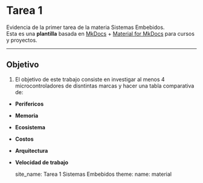 # Tarea 1 

Evidencia de la primer tarea de la materia Sistemas Embebidos.  
Esta es una **plantilla** basada en [MkDocs](https://www.mkdocs.org/) + [Material for MkDocs](https://squidfunk.github.io/mkdocs-material/) para cursos y proyectos.

---

## Objetivo

1. El objetivo de este trabajo consiste en investigar al menos 4 microcontroladores de disntintas marcas y hacer una tabla comparativa de:

- **Perifericos**  
- **Memoria** 
- **Ecosistema** 
- **Costos** 
- **Arquitectura** 
- **Velocidad de trabajo** 


   site_name: Tarea 1 Sistemas Embebidos
   theme:
     name: material